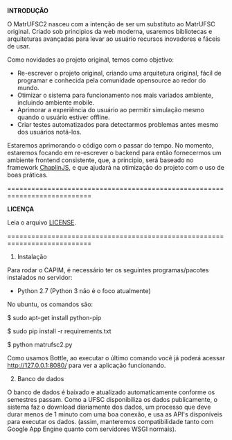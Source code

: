 **INTRODUÇÃO**

O MatrUFSC2 nasceu com a intenção de ser um substituto ao MatrUFSC original. Criado sob principios da web moderna, usaremos bibliotecas e arquiteturas avançadas para levar ao usuário recursos inovadores e fáceis de usar.

Como novidades ao projeto original, temos como objetivo:

- Re-escrever o projeto original, criando uma arquitetura original, fácil de programar e conhecida pela comunidade opensource ao redor do mundo.
- Otimizar o sistema para funcionamento nos mais variados ambiente, incluindo ambiente mobile.
- Aprimorar a experiência do usuário ao permitir simulação mesmo quando o usuário estiver offline.
- Criar testes automatizados para detectarmos problemas antes mesmo dos usuários notá-los.

Estaremos aprimorando o código com o passar do tempo. No momento, estaremos focando em re-escrever o backend para então fornecermos um ambiente frontend consistente, que, a principio, será baseado no framework [ChaplinJS](http://chaplinjs.org), e que ajudará na otimização do projeto com o uso de boas práticas.

===========================================================================

**LICENÇA**

Leia o arquivo [LICENSE](https://github.com/matrufsc2/matrufsc2/blob/develop/LICENSE.md).

===========================================================================
1. Instalação

Para rodar o CAPIM, é necessário ter os seguintes programas/pacotes
instalados no servidor:

- Python 2.7 (Python 3 não é o foco atualmente)

No ubuntu, os comandos são:

$ sudo apt-get install python-pip

$ sudo pip install -r requirements.txt

$ python matrufsc2.py

Como usamos Bottle, ao executar o último comando você já poderá acessar http://127.0.0.1:8080/ para ver a aplicação funcionando.

2. Banco de dados

O banco de dados é baixado e atualizado automaticamente conforme os semestres passam. Como a UFSC disponibiliza os dados publicamente, o sistema faz o download diariamente dos dados, um processo que deve durar menos de 1 minuto com uma boa conexão, e usa as API's disponíveis para executar os dados. (assim, manteremos compatibilidade tanto com Google App Engine quanto com servidores WSGI normais).